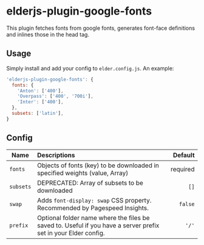 # elderjs-plugin-google-fonts

This plugin fetches fonts from google fonts, generates font-face definitions and inlines those in the head tag.


## Usage

Simply install and add your config to `elder.config.js`. An example:

```js
'elderjs-plugin-google-fonts': {
  fonts: {
    'Anton': ['400'],
    'Overpass': ['400', '700i'],
    'Inter': ['400'],
  },
  subsets: ['latin'],
}
```

## Config

| Name          | Descriptions           | Default  |
| ------------- |:-----------------------| --------:|
| `fonts`       | Objects of fonts (key) to be downloaded in specified weights (value, Array) | required |
| `subsets`     | DEPRECATED: Array of subsets to be downloaded | `[]` |
| `swap`        | Adds `font-display: swap` CSS property. Recommended by Pagespeed Insights. | `false` |
| `prefix`      | Optional folder name where the files be saved to. Useful if you have a server prefix set in your Elder config. | `'/'` |
